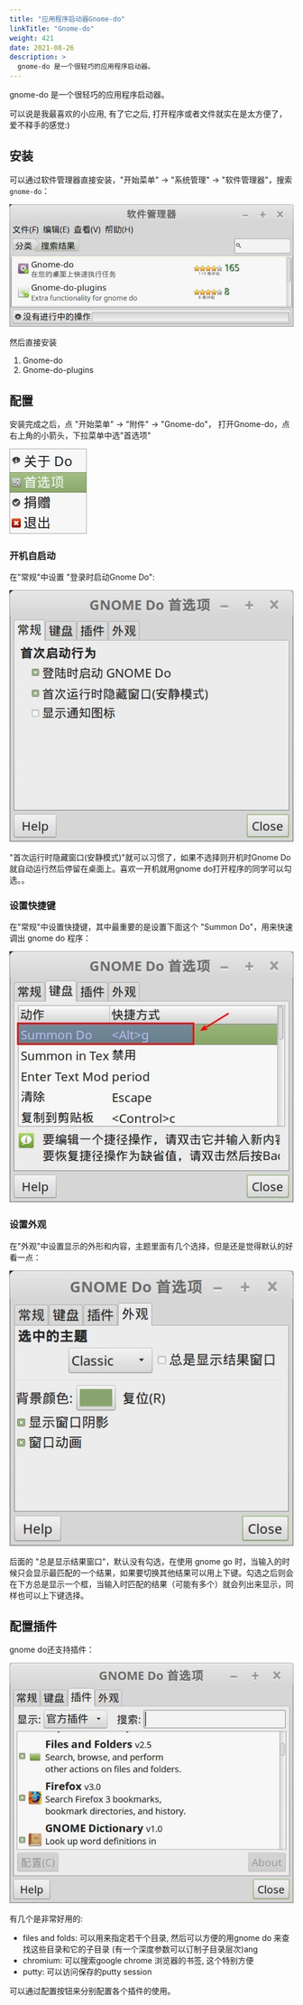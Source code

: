 ```yaml
---
title: "应用程序启动器Gnome-do"
linkTitle: "Gnome-do"
weight: 421
date: 2021-08-26
description: >
  gnome-do 是一个很轻巧的应用程序启动器。
---
```


gnome-do 是一个很轻巧的应用程序启动器。

可以说是我最喜欢的小应用, 有了它之后, 打开程序或者文件就实在是太方便了，爱不释手的感觉:)

## 安装

可以通过软件管理器直接安装，"开始菜单" -> "系统管理" -> "软件管理器"，搜索 `gnome-do`：

![](images/gnome_do.jpg)

然后直接安装

1. Gnome-do
2. Gnome-do-plugins

## 配置

安装完成之后，点 "开始菜单" -> "附件" -> "Gnome-do"， 打开Gnome-do，点右上角的小箭头，下拉菜单中选"首选项"

![](images/gnome_do_settings.jpg)

### 开机自启动

在"常规"中设置 "登录时启动Gnome Do":

![](images/gnome_do_auto_start.jpg)

"首次运行时隐藏窗口(安静模式)"就可以习惯了，如果不选择则开机时Gnome Do就自动运行然后停留在桌面上。喜欢一开机就用gnome do打开程序的同学可以勾选。。

### 设置快捷键

在"常规"中设置快捷键，其中最重要的是设置下面这个 "Summon Do"，用来快速调出 gnome do 程序：

![](images/gnome_do_hotkey.jpg)

### 设置外观

在"外观"中设置显示的外形和内容，主题里面有几个选择，但是还是觉得默认的好看一点：

![](images/gnome_do_surface.jpg)

后面的 "总是显示结果窗口"，默认没有勾选，在使用 gnome go 时，当输入的时候只会显示最匹配的一个结果，如果要切换其他结果可以用上下键。勾选之后则会在下方总是显示一个框，当输入时匹配的结果（可能有多个）就会列出来显示，同样也可以上下键选择。

## 配置插件

gnome do还支持插件：

![](images/gnome_do_plugin.jpg)

有几个是非常好用的:

- files and folds: 可以用来指定若干个目录, 然后可以方便的用gnome do 来查找这些目录和它的子目录 (有一个深度参数可以订制子目录层次)ang
- chromium: 可以搜索google chrome 浏览器的书签, 这个特别方便
- putty: 可以访问保存的putty session

可以通过配置按钮来分别配置各个插件的使用。
